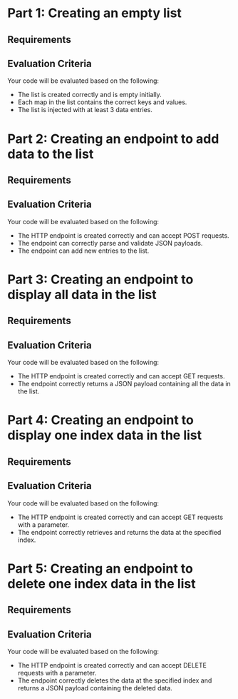# Part 1: Creating an empty list
## Requirements
<!-- - Create an empty list that will store data in the form of maps. -->
<!-- - When you add a new entry (map), Each one should contain the following keys: `name`, `age`, `mobile_number`, and `city`. -->
<!-- - Inject the list with at least 3 data entries (3 maps). -->

## Evaluation Criteria
Your code will be evaluated based on the following:
- The list is created correctly and is empty initially.
- Each map in the list contains the correct keys and values.
- The list is injected with at least 3 data entries.

# Part 2: Creating an endpoint to add data to the list
## Requirements
<!-- - Create an HTTP endpoint that accepts POST requests. -->
<!-- - This endpoint should expect a JSON payload containing the data for a new entry in the list. -->
<!-- - The payload should contain the following keys: `name`, `age`, `mobile_number`, and `city`. -->
<!-- - Upon receiving a valid payload, the endpoint should add the data to the list. -->

## Evaluation Criteria
Your code will be evaluated based on the following:
- The HTTP endpoint is created correctly and can accept POST requests.
- The endpoint can correctly parse and validate JSON payloads.
- The endpoint can add new entries to the list.

# Part 3: Creating an endpoint to display all data in the list
## Requirements
<!-- - Create an HTTP endpoint that accepts GET requests. -->
<!-- - Upon receiving a request, the endpoint should return a JSON payload containing all the data in the list. -->

## Evaluation Criteria
Your code will be evaluated based on the following:
- The HTTP endpoint is created correctly and can accept GET requests.
- The endpoint correctly returns a JSON payload containing all the data in the list.

# Part 4: Creating an endpoint to display one index data in the list
## Requirements
<!-- - Create an HTTP endpoint that accepts GET requests with a parameter specifying the index of the data to retrieve. -->
<!-- - Upon receiving a request, the endpoint should return a JSON payload containing the data at the specified index. -->

## Evaluation Criteria
Your code will be evaluated based on the following:
- The HTTP endpoint is created correctly and can accept GET requests with a parameter.
- The endpoint correctly retrieves and returns the data at the specified index.

# Part 5: Creating an endpoint to delete one index data in the list
## Requirements
<!-- - Create an HTTP endpoint that accepts DELETE requests with a parameter specifying the index of the data to delete. -->
<!-- - Upon receiving a request, the endpoint should delete the data at the specified index and return a JSON payload containing the deleted data. -->

## Evaluation Criteria
Your code will be evaluated based on the following:
- The HTTP endpoint is created correctly and can accept DELETE requests with a parameter.
- The endpoint correctly deletes the data at the specified index and returns a JSON payload containing the deleted data.
